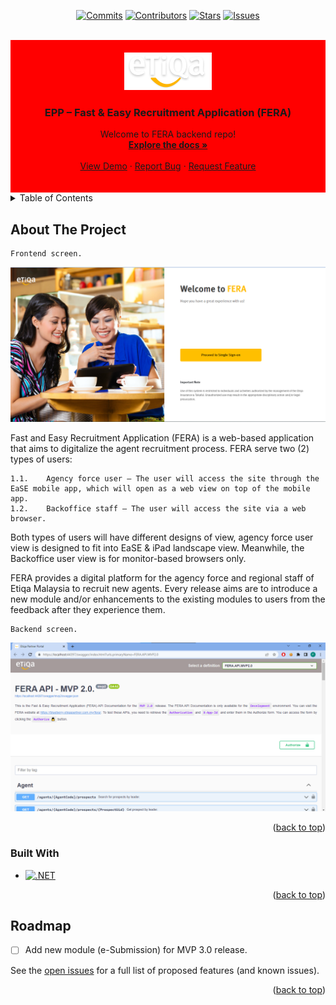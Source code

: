 <a name="readme-top"></a>

<div align="center">

[![Commits][commits-shield]][commits-url]
[![Contributors][contributors-shield]][contributors-url]
[![Stars][stars-shield]][stars-url]
[![Issues][issues-shield]][issues-url]

</div>

<!-- PROJECT LOGO -->
<br />
<div align="center" style="background-color:red;padding:20px;">
  <a href="https://github.com/Fyzee-GitHub/fyzee-test">
    <img src="images/logo.png" alt="Logo" width="140" height="60">
  </a>

  <h3 align="center">EPP – Fast & Easy Recruitment Application (FERA)</h3>

  <p align="center">
    Welcome to FERA backend repo!
    <br />
    <a href="https://github.com/Fyzee-GitHub/fyzee-test"><strong>Explore the docs »</strong></a>
    <br />
    <br />
    <a href="https://blueberry.etiqapartner.com.my/api/fera/swagger/index.html">View Demo</a>
    ·
    <a href="https://github.com/Fyzee-GitHub/fyzee-test/issues">Report Bug</a>
    ·
    <a href="https://github.com/Fyzee-GitHub/fyzee-test/issues">Request Feature</a>
  </p>
</div>

<!-- TABLE OF CONTENTS -->
<details>
  <summary>Table of Contents</summary>
  <ol>
    <li>
      <a href="#about-the-project">About The Project</a>
      <ul>
        <li><a href="#built-with">Built With</a></li>
      </ul>
    </li>
    <li><a href="#roadmap">Roadmap</a></li>
  </ol>
</details>

<!-- ABOUT THE PROJECT -->
## About The Project

    Frontend screen.

[![Frontend Screen Shot][frontend-screenshot]](https://blueberry.etiqapartner.com.my/fera/)

Fast and Easy Recruitment Application (FERA) is a web-based application that aims to digitalize the agent recruitment process. FERA serve two (2) types of users:

    1.1.	Agency force user — The user will access the site through the EaSE mobile app, which will open as a web view on top of the mobile app.
    1.2.	Backoffice staff — The user will access the site via a web browser.

Both types of users will have different designs of view, agency force user view is designed to fit into EaSE & iPad landscape view. Meanwhile, the Backoffice user view is for monitor-based browsers only.

FERA provides a digital platform for the agency force and regional staff of Etiqa Malaysia to recruit new agents. Every release aims are to introduce a new module and/or enhancements to the existing modules to users from the feedback after they experience them.

    Backend screen.

[![Backend Screen Shot][backend-screenshot]](https://blueberry.etiqapartner.com.my/api/fera/swagger/index.html)

<p align="right">(<a href="#readme-top">back to top</a>)</p>

### Built With

* [![.NET][.NET]][.NET-url]

<p align="right">(<a href="#readme-top">back to top</a>)</p>

<!-- ROADMAP -->

## Roadmap

- [ ] Add new module (e-Submission) for MVP 3.0 release.

See the [open issues](https://github.com/Fyzee-GitHub/fyzee-test/issues) for a full list of proposed features (and known issues).

<p align="right">(<a href="#readme-top">back to top</a>)</p>

<!-- MARKDOWN LINKS & IMAGES -->
[commits-shield]: https://img.shields.io/badge/commits-✅-green
[commits-url]: https://github.com/Fyzee-GitHub/fyzee-test/graphs/commit-activity
[contributors-shield]: https://img.shields.io/badge/contributors-👨‍🔬-blue
[contributors-url]: https://github.com/Fyzee-GitHub/fyzee-test/graphs/contributors
[stars-shield]: https://img.shields.io/badge/stars-🌟-yellow
[stars-url]: https://github.com/Fyzee-GitHub/fyzee-test/stargazers
[issues-shield]: https://img.shields.io/badge/contributors-🐞-red
[issues-url]: https://github.com/Fyzee-GitHub/fyzee-test/issues

[frontend-screenshot]: images/frontend.png
[backend-screenshot]: images/backend.png

[.NET]: https://img.shields.io/badge/.NET-563D7C?style=for-the-badge&logo=.NET&logoColor=white
[.NET-url]: https://dotnet.microsoft.com/en-us/
